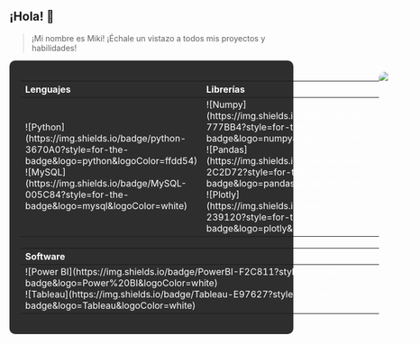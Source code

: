 ## ¡Hola! 👋
> ¡Mi nombre es Miki! ¡Échale un vistazo a todos mis proyectos y habilidades!

<div style="display: flex; justify-content: space-between; align-items: flex-start; background-color: #2e2e2e; padding: 20px; border-radius: 10px; color: white;">

  <div style="flex: 2;">
    <table>
      <thead>
        <tr>
          <th style="color: white; text-align: left;">Lenguajes</th>
          <th style="color: white; text-align: left;">Librerías</th>
        </tr>
      </thead>
      <tbody>
        <tr>
          <td style="color: white;">![Python](https://img.shields.io/badge/python-3670A0?style=for-the-badge&logo=python&logoColor=ffdd54) <br> ![MySQL](https://img.shields.io/badge/MySQL-005C84?style=for-the-badge&logo=mysql&logoColor=white)</td>
          <td style="color: white;">![Numpy](https://img.shields.io/badge/Numpy-777BB4?style=for-the-badge&logo=numpy&logoColor=white) <br> ![Pandas](https://img.shields.io/badge/Pandas-2C2D72?style=for-the-badge&logo=pandas&logoColor=white) <br> ![Plotly](https://img.shields.io/badge/Plotly-239120?style=for-the-badge&logo=plotly&logoColor=white)</td>
        </tr>
      </tbody>
    </table>
    <table style="margin-top: 20px;">
      <thead>
        <tr>
          <th style="color: white; text-align: left;">Software</th>
        </tr>
      </thead>
      <tbody>
        <tr>
          <td style="color: white;">![Power BI](https://img.shields.io/badge/PowerBI-F2C811?style=for-the-badge&logo=Power%20BI&logoColor=white) <br> ![Tableau](https://img.shields.io/badge/Tableau-E97627?style=for-the-badge&logo=Tableau&logoColor=white)</td>
        </tr>
      </tbody>
    </table>
  </div>

  <div style="flex: 1; text-align: right;">
    <img src="https://github.com/MikiSerra/mikiserra/assets/170416290/22ed693e-8bc1-4c11-8897-21cd742eace6" alt="hack_cat" style="max-width: 200px; border-radius: 10px;">
  </div>

</div>
